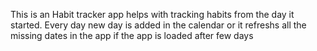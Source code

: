 This is an Habit tracker app helps with tracking habits from the day it started. Every day new day is added in the calendar or it refreshs all the missing dates in the app if the app is loaded after few days
